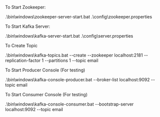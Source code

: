 To Start Zookeeper:

.\bin\windows\zookeeper-server-start.bat .\config\zookeeper.properties


To Start Kafka Server:

.\bin\windows\kafka-server-start.bat .\config\server.properties


To Create Topic

.\bin\windows\kafka-topics.bat --create --zookeeper localhost:2181 --replication-factor 1 --partitions 1 --topic email


To Start Producer Console (For testing)

.\bin\windows\kafka-console-producer.bat --broker-list localhost:9092 --topic email


To Start Consumer Console (For testing)

.\bin\windows\kafka-console-consumer.bat --bootstrap-server localhost:9092 --topic email